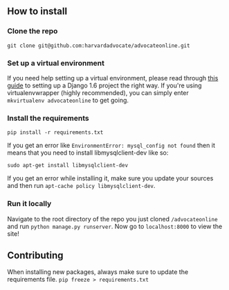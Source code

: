 ## How to install 

### Clone the repo
```git clone git@github.com:harvardadvocate/advocateonline.git```

### Set up a virtual environment
If you need help setting up a virtual environment, please read through [this guide](http://www.jeffknupp.com/blog/2013/12/18/starting-a-django-16-project-the-right-way) to setting up a Django 1.6 project the right way. If you're using virtualenvwrapper (highly recommended), you can simply enter
```mkvirtualenv advocateonline``` to get going.

### Install the requirements
```pip install -r requirements.txt```

If you get an error like ```EnvironmentError: mysql_config not found``` then it means that you need to install libmysqlclient-dev like so:

```sudo apt-get install libmysqlclient-dev```

If you get an error while installing it, make sure you update your sources and then run ```apt-cache policy libmysqlclient-dev```.

### Run it locally
Navigate to the root directory of the repo you just cloned ```/advocateonline``` and run
```python manage.py runserver```. Now go to ```localhost:8000``` to view the site!

## Contributing

When installing new packages, always make sure to update the requirements file.
```pip freeze > requirements.txt```
